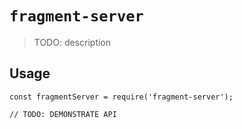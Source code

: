 # `fragment-server`

> TODO: description

## Usage

```
const fragmentServer = require('fragment-server');

// TODO: DEMONSTRATE API
```

